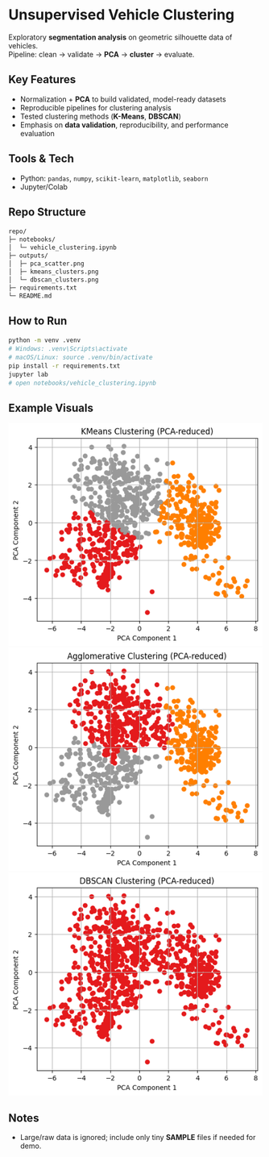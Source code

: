 # Unsupervised Vehicle Clustering

Exploratory **segmentation analysis** on geometric silhouette data of vehicles.  
Pipeline: clean → validate → **PCA** → **cluster** → evaluate.

## Key Features
- Normalization + **PCA** to build validated, model-ready datasets  
- Reproducible pipelines for clustering analysis  
- Tested clustering methods (**K-Means**, **DBSCAN**)  
- Emphasis on **data validation**, reproducibility, and performance evaluation

## Tools & Tech
- Python: `pandas`, `numpy`, `scikit-learn`, `matplotlib`, `seaborn`  
- Jupyter/Colab

## Repo Structure
```
repo/
├─ notebooks/
│  └─ vehicle_clustering.ipynb
├─ outputs/
│  ├─ pca_scatter.png
│  ├─ kmeans_clusters.png
│  └─ dbscan_clusters.png
├─ requirements.txt
└─ README.md
```

## How to Run
```bash
python -m venv .venv
# Windows: .venv\Scripts\activate
# macOS/Linux: source .venv/bin/activate
pip install -r requirements.txt
jupyter lab
# open notebooks/vehicle_clustering.ipynb
```

## Example Visuals
![PCA scatter](outputs/pca_scatter.png)  
![K-Means clusters](outputs/kmeans_clusters.png)  
![DBSCAN clusters](outputs/dbscan_clusters.png)

## Notes
- Large/raw data is ignored; include only tiny **SAMPLE** files if needed for demo.
